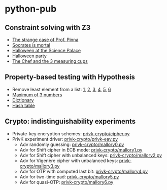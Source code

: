 # python-pub

## Constraint solving with Z3

- [The strange case of Prof. Pinna](z3/pinna-case.py)
- [Socrates is mortal](z3/socrates-is-mortal.py)
- [Halloween at the Science Palace](z3/halloween-science-palace.py)
- [Halloween party](z3/halloween-party.py)
- [The Chef and the 3 measuring cups](z3/chef.py)

## Property-based testing with Hypothesis

- Remove least element from a list: [1](hypothesis/remove_smallest1.py), [2](hypothesis/remove_smallest2.py), [3](hypothesis/remove_smallest3.py), [4](hypothesis/remove_smallest4.py), [5](hypothesis/remove_smallest5.py), [6](hypothesis/remove_smallest6.py)
- [Maximum of 3 numbers](hypothesis/max3.py)
- [Dictionary](hypothesis/dict.py)
- [Hash table](hypothesis/hash.py)

## Crypto: indistinguishability experiments

- Private-key encryption schemes: [privk-crypto/cipher.py](cipher.py)
- PrivK experiment driver: [privk-crypto/privk-eav.py](privk-eav.py)
  - Adv randomly guessing: [privk-crypto/mallory0.py](mallory0.py)
  - Adv for Shift cipher in ECB mode: [privk-crypto/mallory1.py](mallory1.py)
  - Adv for Shift cipher with unbalanced keys: [privk-crypto/mallory2.py](mallory2.py)
  - Adv for Vigenère cipher with unbalanced keys: [privk-crypto/mallory3.py](mallory3.py)
  - Adv for OTP with computed last bit: [privk-crypto/mallory4.py](mallory4.py)
  - Adv for two-time pad: [privk-crypto/mallory5.py](mallory5.py)
  - Adv for quasi-OTP: [privk-crypto/mallory6.py](mallory6.py)
